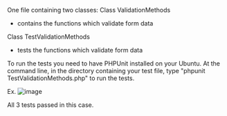 One file containing two classes:
Class ValidationMethods
- contains the functions which validate form data


Class TestValidationMethods
- tests the functions which validate form data

To run the tests you need to have PHPUnit installed on your Ubuntu.
At the command line, in the directory containing your test file, type "phpunit TestValidationMethods.php" to run the tests.

Ex.
![image](https://github.com/KeonaKohorst/FormValidation/assets/113057787/4e79b254-f1be-4b0a-bee1-6a573f9a82a7)

All 3 tests passed in this case.

